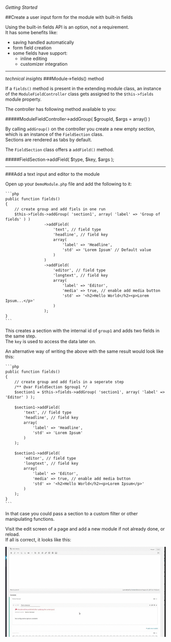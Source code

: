 *Getting Started*

##Create a user input form for the module with built-in fields

Using the built-in fields API is an option, not a requirement.  
It has some benefits like:
- saving handled automatically
- form field creation
- some fields have support:
    - inline editing
    - customizer integration

***
*technical insights*
###Module->fields() method

If a `fields()` method is present in the extending module class, an instance of the `ModuleFieldController` class gets assigned to the `$this->fields` module property.  

The controller has following method available to you:

#####ModuleFieldController->addGroup( $groupId, $args = array() )

By calling `addGroup()` on the controller you create a new empty section, which is an instance of the `FieldSection` class.  
Sections are rendered as tabs by default.

The `FieldSection` class offers a `addField()` method.

#####FieldSection->addField( $type, $key, $args );

***

###Add a text input and editor to the module

Open up your `DemoModule.php` file and add the following to it:

    ```php
    public function fields()
    {
        // create group and add fiels in one run
        $this->fields->addGroup( 'section1', array( 'label' => 'Group of fields' ) )
                     ->addField(
                         'text', // field type
                         'headline', // field key
                         array(
                             'label' => 'Headline',
                             'std' => 'Lorem Ipsum' // Default value
                         )
                     )
                     ->addField(
                         'editor', // field type
                         'longtext', // field key
                         array(
                             'label' => 'Editor',
                             'media' => true, // enable add media button 
                             'std' => '<h2>Hello World</h2><p>Lorem Ipsum...</p>'
                         )
                     );
    }
    ```
    
This creates a section with the internal id of `group1` and adds two fields in the same step.  
The `key` is used to access the data later on.

An alternative way of writing the above with the same result would look like this:

    ```php
    public function fields()
    {
        // create group and add fiels in a seperate step
        /** @var FieldSection $group1 */
        $section1 = $this->fields->addGroup( 'section1', array( 'label' => 'Editor' ) );

        $section1->addField(
            'text', // field type
            'headline', // field key
            array(
                'label' => 'Headline',
                'std' => 'Lorem Ipsum'
            )
        );
        
        $section1->addField(
            'editor', // field type
            'longtext', // field key
            array(
                'label' => 'Editor',
                'media' => true, // enable add media button
                'std' => '<h2>Hello World</h2><p>Lorem Ipsum</p>'
            )
        );
    }
    ```

In that case you could pass a section to a custom filter or other manipulating functions.

Visit the edit screen of a page and add a new module if not already done, or reload.  
If all is correct, it looks like this:

![](withfields.gif)